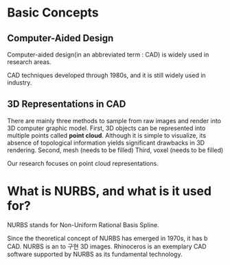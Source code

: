 # Basic Concepts

## Computer-Aided Design

Computer-aided design(in an abbreviated term : CAD) is widely used in  research areas.

CAD techniques developed through 1980s, and it is still widely used in industry.

## 3D Representations in CAD

There are mainly three methods to sample from raw images and render into 3D computer graphic model. First, 3D objects can be represented into multiple points called **point cloud**. Although it is simple to visualize, its absence of topological information yields significant drawbacks in 3D rendering. Second, mesh (needs to be filled) Third, voxel (needs to be filled)

Our research focuses on point cloud representations.

# What is NURBS, and what is it used for?

NURBS stands for Non-Uniform Rational Basis Spline. 

Since the theoretical concept of NURBS has emerged in 1970s, it has b CAD. NURBS is an to 구현 3D images. Rhinoceros is an exemplary CAD software supported by NURBS as its fundamental technology.